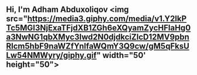 ## Hi, I'm Adham Abduxoliqov <img src="https://media3.giphy.com/media/v1.Y2lkPTc5MGI3NjExaTFjdXB1ZGh6eXQyamZycHFlaHg0a3NwNG1qbXMyc3Iwd2N0djdkciZlcD12MV9pbnRlcm5hbF9naWZfYnlfaWQmY3Q9cw/gM5qFksULw54NMWyry/giphy.gif" width="50' height="50">

<!--
**Adkham-Bakhadirovich/Adkham-Bakhadirovich** is a ✨ _special_ ✨ repository because its `README.md` (this file) appears on your GitHub profile.

Here are some ideas to get you started:

- 🔭 I’m currently working on ...
- 🌱 I’m currently learning ...
- 👯 I’m looking to collaborate on ...
- 🤔 I’m looking for help with ...
- 💬 Ask me about ...
- 📫 How to reach me: ...
- 😄 Pronouns: ...
- ⚡ Fun fact: ...
-->
